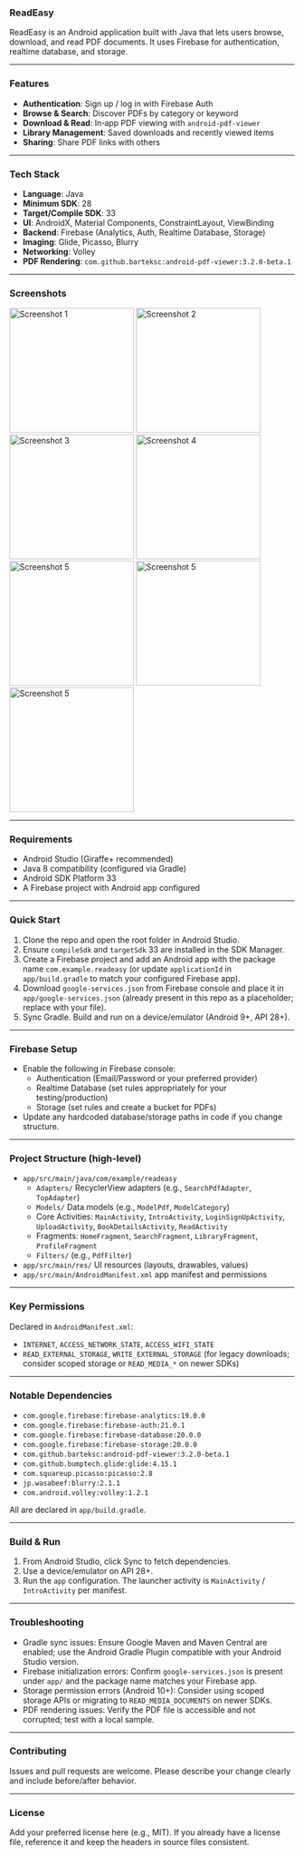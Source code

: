 ### ReadEasy

ReadEasy is an Android application built with Java that lets users browse, download, and read PDF documents. It uses Firebase for authentication, realtime database, and storage.

---

### Features
- **Authentication**: Sign up / log in with Firebase Auth
- **Browse & Search**: Discover PDFs by category or keyword
- **Download & Read**: In‑app PDF viewing with `android-pdf-viewer`
- **Library Management**: Saved downloads and recently viewed items
- **Sharing**: Share PDF links with others

---

### Tech Stack
- **Language**: Java
- **Minimum SDK**: 28
- **Target/Compile SDK**: 33
- **UI**: AndroidX, Material Components, ConstraintLayout, ViewBinding
- **Backend**: Firebase (Analytics, Auth, Realtime Database, Storage)
- **Imaging**: Glide, Picasso, Blurry
- **Networking**: Volley
- **PDF Rendering**: `com.github.barteksc:android-pdf-viewer:3.2.0-beta.1`

---

### Screenshots
<div>
  <img src="images/1.jpg" alt="Screenshot 1" width="220" />
  <img src="images/2.jpg" alt="Screenshot 2" width="220" />
  <img src="images/3.jpg" alt="Screenshot 3" width="220" />
  <img src="images/4.jpg" alt="Screenshot 4" width="220" />
  <img src="images/5.jpg" alt="Screenshot 5" width="220" />
  <img src="images/6.jpg" alt="Screenshot 5" width="220" />
  <img src="images/7.jpg" alt="Screenshot 5" width="220" />
</div>

---

### Requirements
- Android Studio (Giraffe+ recommended)
- Java 8 compatibility (configured via Gradle)
- Android SDK Platform 33
- A Firebase project with Android app configured

---

### Quick Start
1. Clone the repo and open the root folder in Android Studio.
2. Ensure `compileSdk` and `targetSdk` 33 are installed in the SDK Manager.
3. Create a Firebase project and add an Android app with the package name `com.example.readeasy` (or update `applicationId` in `app/build.gradle` to match your configured Firebase app).
4. Download `google-services.json` from Firebase console and place it in `app/google-services.json` (already present in this repo as a placeholder; replace with your file).
5. Sync Gradle. Build and run on a device/emulator (Android 9+, API 28+).

---

### Firebase Setup
- Enable the following in Firebase console:
  - Authentication (Email/Password or your preferred provider)
  - Realtime Database (set rules appropriately for your testing/production)
  - Storage (set rules and create a bucket for PDFs)
- Update any hardcoded database/storage paths in code if you change structure.

---

### Project Structure (high-level)
- `app/src/main/java/com/example/readeasy`
  - `Adapters/` RecyclerView adapters (e.g., `SearchPdfAdapter`, `TopAdapter`)
  - `Models/` Data models (e.g., `ModelPdf`, `ModelCategory`)
  - Core Activities: `MainActivity`, `IntroActivity`, `LoginSignUpActivity`, `UploadActivity`, `BookDetailsActivity`, `ReadActivity`
  - Fragments: `HomeFragment`, `SearchFragment`, `LibraryFragment`, `ProfileFragment`
  - `Filters/` (e.g., `PdfFilter`)
- `app/src/main/res/` UI resources (layouts, drawables, values)
- `app/src/main/AndroidManifest.xml` app manifest and permissions

---

### Key Permissions
Declared in `AndroidManifest.xml`:
- `INTERNET`, `ACCESS_NETWORK_STATE`, `ACCESS_WIFI_STATE`
- `READ_EXTERNAL_STORAGE`, `WRITE_EXTERNAL_STORAGE` (for legacy downloads; consider scoped storage or `READ_MEDIA_*` on newer SDKs)

---

### Notable Dependencies
- `com.google.firebase:firebase-analytics:19.0.0`
- `com.google.firebase:firebase-auth:21.0.1`
- `com.google.firebase:firebase-database:20.0.0`
- `com.google.firebase:firebase-storage:20.0.0`
- `com.github.barteksc:android-pdf-viewer:3.2.0-beta.1`
- `com.github.bumptech.glide:glide:4.15.1`
- `com.squareup.picasso:picasso:2.8`
- `jp.wasabeef:blurry:2.1.1`
- `com.android.volley:volley:1.2.1`

All are declared in `app/build.gradle`.

---

### Build & Run
1. From Android Studio, click Sync to fetch dependencies.
2. Use a device/emulator on API 28+.
3. Run the `app` configuration. The launcher activity is `MainActivity` / `IntroActivity` per manifest.

---

### Troubleshooting
- Gradle sync issues: Ensure Google Maven and Maven Central are enabled; use the Android Gradle Plugin compatible with your Android Studio version.
- Firebase initialization errors: Confirm `google-services.json` is present under `app/` and the package name matches your Firebase app.
- Storage permission errors (Android 10+): Consider using scoped storage APIs or migrating to `READ_MEDIA_DOCUMENTS` on newer SDKs.
- PDF rendering issues: Verify the PDF file is accessible and not corrupted; test with a local sample.

---

### Contributing
Issues and pull requests are welcome. Please describe your change clearly and include before/after behavior.

---

### License
Add your preferred license here (e.g., MIT). If you already have a license file, reference it and keep the headers in source files consistent.
